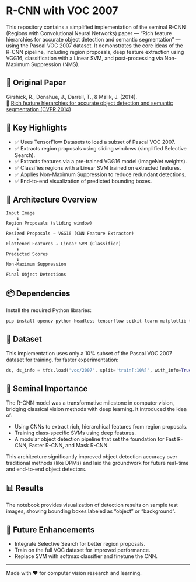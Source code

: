 
# R-CNN with VOC 2007

This repository contains a simplified implementation of the seminal R-CNN (Regions with Convolutional Neural Networks) paper — “Rich feature hierarchies for accurate object detection and semantic segmentation” — using the Pascal VOC 2007 dataset. It demonstrates the core ideas of the R-CNN pipeline, including region proposals, deep feature extraction using VGG16, classification with a Linear SVM, and post-processing via Non-Maximum Suppression (NMS).

## 🔗 Original Paper

Girshick, R., Donahue, J., Darrell, T., & Malik, J. (2014).  
📄 [Rich feature hierarchies for accurate object detection and semantic segmentation (CVPR 2014)](https://arxiv.org/abs/1311.2524)

## 📌 Key Highlights

- ✅ Uses TensorFlow Datasets to load a subset of Pascal VOC 2007.
- ✅ Extracts region proposals using sliding windows (simplified Selective Search).
- ✅ Extracts features via a pre-trained VGG16 model (ImageNet weights).
- ✅ Classifies regions with a Linear SVM trained on extracted features.
- ✅ Applies Non-Maximum Suppression to reduce redundant detections.
- ✅ End-to-end visualization of predicted bounding boxes.

## 🧠 Architecture Overview

```
Input Image
    ↓
Region Proposals (sliding window)
    ↓
Resized Proposals → VGG16 (CNN Feature Extractor)
    ↓
Flattened Features → Linear SVM (Classifier)
    ↓
Predicted Scores
    ↓
Non-Maximum Suppression
    ↓
Final Object Detections
```

## 📦 Dependencies

Install the required Python libraries:
```bash
pip install opencv-python-headless tensorflow scikit-learn matplotlib tensorflow-datasets
```

## 📂 Dataset

This implementation uses only a 10% subset of the Pascal VOC 2007 dataset for training, for faster experimentation:
```python
ds, ds_info = tfds.load('voc/2007', split='train[:10%]', with_info=True, shuffle_files=True)
```

## 🔬 Seminal Importance

The R-CNN model was a transformative milestone in computer vision, bridging classical vision methods with deep learning. It introduced the idea of:
- Using CNNs to extract rich, hierarchical features from region proposals.
- Training class-specific SVMs using deep features.
- A modular object detection pipeline that set the foundation for Fast R-CNN, Faster R-CNN, and Mask R-CNN.

This architecture significantly improved object detection accuracy over traditional methods (like DPMs) and laid the groundwork for future real-time and end-to-end object detectors.

## 📊 Results

The notebook provides visualization of detection results on sample test images, showing bounding boxes labeled as “object” or “background”.

## 🚀 Future Enhancements

- Integrate Selective Search for better region proposals.
- Train on the full VOC dataset for improved performance.
- Replace SVM with softmax classifier and finetune the CNN.

---

Made with ❤️ for computer vision research and learning.
